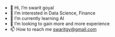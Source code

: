 - 👋 Hi, I’m swarit goyal
- 👀 I’m interested in Data Science, Finance 
- 🌱 I’m currently learning AI
- 💞️ I’m looking to gain more and more experience
- 📫 How to reach me swaritgy@gmail.com

<!---
swaritgy/swaritgy is a ✨ special ✨ repository because its `README.md` (this file) appears on your GitHub profile.
You can click the Preview link to take a look at your changes.
--->

